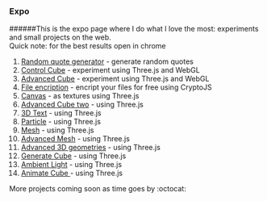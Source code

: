 ### Expo
######This is the expo page where I do what I love the most: experiments and small projects on the web. &nbsp; <br> Quick note: for the best results open in chrome
<ol>
<li> <a href="http://rgq.netlify.app//" target="_blank"> Random quote generator</a> - generate random quotes </li>
<li> <a href="http://controlcube.netlify.app//" target="_blank"> Control Cube</a> - experiment using Three.js and WebGL </li>
<li> <a href="http://advancedcube.netlify.app/" target="_blank"> Advanced Cube</a> - experiment using Three.js and WebGL </li>
<li> <a href="http://fileencription.netlify.app/" target="_blank"> File encription</a> - encript your files for free using CryptoJS </li>
<li> <a href="https://canvashour.netlify.app/" target="_blank"> Canvas</a> - as textures using Three.js  </li>
<li> <a href="http://advcubtwo.netlify.app/" target="_blank"> Advanced Cube two</a> - using Three.js </li>
<li> <a href="http://3dtext.netlify.app/" target="_blank">3D Text</a> - using Three.js </li>
<li> <a href="http://particle.netlify.app/" target="_blank"> Particle</a> - using Three.js  </li> 
<li> <a href="https://mesch.netlify.app/" target="_blank"> Mesh</a> - using Three.js  </li>  
<li> <a href="http://advancedmesh.netlify.app/" target="_blank"> Advanced Mesh</a> - using Three.js  </li> 
<li> <a href="http://adv3dgeo.netlify.app/" target="_blank"> Advanced 3D geometries</a> - using Three.js  </li> 
<li> <a href="http://generatecube.netlify.app/" target="_blank"> Generate Cube</a> - using Three.js  </li>
<li> <a href="http://ambientlight.netlify.app/" target="_blank"> Ambient Light</a> - using Three.js  </li>
<li> <a href="http://animatecube.netlify.app/" target="_blank"> Animate Cube </a> - using Three.js  </li>
</ol>
More projects coming soon as time goes by :octocat:
